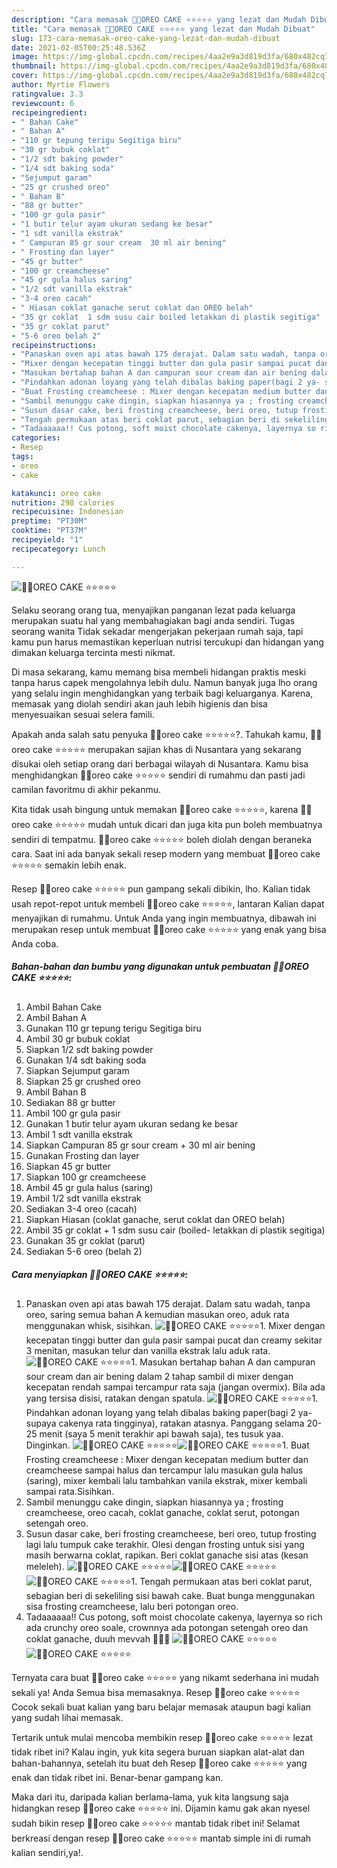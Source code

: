 ```yaml
---
description: "Cara memasak 🍪🍰OREO CAKE ⭐️⭐️⭐️⭐️⭐️ yang lezat dan Mudah Dibuat"
title: "Cara memasak 🍪🍰OREO CAKE ⭐️⭐️⭐️⭐️⭐️ yang lezat dan Mudah Dibuat"
slug: 173-cara-memasak-oreo-cake-yang-lezat-dan-mudah-dibuat
date: 2021-02-05T00:25:48.536Z
image: https://img-global.cpcdn.com/recipes/4aa2e9a3d819d3fa/680x482cq70/🍪🍰oreo-cake-⭐️⭐️⭐️⭐️⭐️-foto-resep-utama.jpg
thumbnail: https://img-global.cpcdn.com/recipes/4aa2e9a3d819d3fa/680x482cq70/🍪🍰oreo-cake-⭐️⭐️⭐️⭐️⭐️-foto-resep-utama.jpg
cover: https://img-global.cpcdn.com/recipes/4aa2e9a3d819d3fa/680x482cq70/🍪🍰oreo-cake-⭐️⭐️⭐️⭐️⭐️-foto-resep-utama.jpg
author: Myrtie Flowers
ratingvalue: 3.3
reviewcount: 6
recipeingredient:
- " Bahan Cake"
- " Bahan A"
- "110 gr tepung terigu Segitiga biru"
- "30 gr bubuk coklat"
- "1/2 sdt baking powder"
- "1/4 sdt baking soda"
- "Sejumput garam"
- "25 gr crushed oreo"
- " Bahan B"
- "88 gr butter"
- "100 gr gula pasir"
- "1 butir telur ayam ukuran sedang ke besar"
- "1 sdt vanilla ekstrak"
- " Campuran 85 gr sour cream  30 ml air bening"
- " Frosting dan layer"
- "45 gr butter"
- "100 gr creamcheese"
- "45 gr gula halus saring"
- "1/2 sdt vanilla ekstrak"
- "3-4 oreo cacah"
- " Hiasan coklat ganache serut coklat dan OREO belah"
- "35 gr coklat  1 sdm susu cair boiled letakkan di plastik segitiga"
- "35 gr coklat parut"
- "5-6 oreo belah 2"
recipeinstructions:
- "Panaskan oven api atas bawah 175 derajat. Dalam satu wadah, tanpa oreo, saring semua bahan A kemudian masukan oreo, aduk rata menggunakan whisk, sisihkan."
- "Mixer dengan kecepatan tinggi butter dan gula pasir sampai pucat dan creamy sekitar 3 menitan, masukan telur dan vanilla ekstrak lalu aduk rata."
- "Masukan bertahap bahan A dan campuran sour cream dan air bening dalam 2 tahap sambil di mixer dengan kecepatan rendah sampai tercampur rata saja (jangan overmix). Bila ada yang tersisa disisi, ratakan dengan spatula."
- "Pindahkan adonan loyang yang telah dibalas baking paper(bagi 2 ya- supaya cakenya rata tingginya), ratakan atasnya. Panggang selama 20-25 menit (saya 5 menit terakhir api bawah saja), tes tusuk yaa. Dinginkan."
- "Buat Frosting creamcheese : Mixer dengan kecepatan medium butter dan creamcheese sampai halus dan tercampur lalu masukan gula halus (saring), mixer kembali lalu tambahkan vanila ekstrak, mixer kembali sampai rata.Sisihkan."
- "Sambil menunggu cake dingin, siapkan hiasannya ya ; frosting creamcheese, oreo cacah, coklat ganache, coklat serut, potongan setengah oreo."
- "Susun dasar cake, beri frosting creamcheese, beri oreo, tutup frosting lagi lalu tumpuk cake terakhir. Olesi dengan frosting untuk sisi yang masih berwarna coklat, rapikan. Beri coklat ganache sisi atas (kesan meleleh)."
- "Tengah permukaan atas beri coklat parut, sebagian beri di sekeliling sisi bawah cake. Buat bunga menggunakan sisa frosting creamcheese, lalu beri potongan oreo."
- "Tadaaaaaa!! Cus potong, soft moist chocolate cakenya, layernya so rich ada crunchy oreo soale, crownnya ada potongan setengah oreo dan coklat ganache, duuh mevvah 🤩🤩🤩"
categories:
- Resep
tags:
- oreo
- cake

katakunci: oreo cake 
nutrition: 298 calories
recipecuisine: Indonesian
preptime: "PT30M"
cooktime: "PT37M"
recipeyield: "1"
recipecategory: Lunch

---
```



![🍪🍰OREO CAKE ⭐️⭐️⭐️⭐️⭐️](https://img-global.cpcdn.com/recipes/4aa2e9a3d819d3fa/680x482cq70/🍪🍰oreo-cake-⭐️⭐️⭐️⭐️⭐️-foto-resep-utama.jpg)

Selaku seorang orang tua, menyajikan panganan lezat pada keluarga merupakan suatu hal yang membahagiakan bagi anda sendiri. Tugas seorang  wanita Tidak sekadar mengerjakan pekerjaan rumah saja, tapi kamu pun harus memastikan keperluan nutrisi tercukupi dan hidangan yang dimakan keluarga tercinta mesti nikmat.

Di masa  sekarang, kamu memang bisa membeli hidangan praktis meski tanpa harus capek mengolahnya lebih dulu. Namun banyak juga lho orang yang selalu ingin menghidangkan yang terbaik bagi keluarganya. Karena, memasak yang diolah sendiri akan jauh lebih higienis dan bisa menyesuaikan sesuai selera famili. 



Apakah anda salah satu penyuka 🍪🍰oreo cake ⭐️⭐️⭐️⭐️⭐️?. Tahukah kamu, 🍪🍰oreo cake ⭐️⭐️⭐️⭐️⭐️ merupakan sajian khas di Nusantara yang sekarang disukai oleh setiap orang dari berbagai wilayah di Nusantara. Kamu bisa menghidangkan 🍪🍰oreo cake ⭐️⭐️⭐️⭐️⭐️ sendiri di rumahmu dan pasti jadi camilan favoritmu di akhir pekanmu.

Kita tidak usah bingung untuk memakan 🍪🍰oreo cake ⭐️⭐️⭐️⭐️⭐️, karena 🍪🍰oreo cake ⭐️⭐️⭐️⭐️⭐️ mudah untuk dicari dan juga kita pun boleh membuatnya sendiri di tempatmu. 🍪🍰oreo cake ⭐️⭐️⭐️⭐️⭐️ boleh diolah dengan beraneka cara. Saat ini ada banyak sekali resep modern yang membuat 🍪🍰oreo cake ⭐️⭐️⭐️⭐️⭐️ semakin lebih enak.

Resep 🍪🍰oreo cake ⭐️⭐️⭐️⭐️⭐️ pun gampang sekali dibikin, lho. Kalian tidak usah repot-repot untuk membeli 🍪🍰oreo cake ⭐️⭐️⭐️⭐️⭐️, lantaran Kalian dapat menyajikan di rumahmu. Untuk Anda yang ingin membuatnya, dibawah ini merupakan resep untuk membuat 🍪🍰oreo cake ⭐️⭐️⭐️⭐️⭐️ yang enak yang bisa Anda coba.

<!--inarticleads1-->

##### Bahan-bahan dan bumbu yang digunakan untuk pembuatan 🍪🍰OREO CAKE ⭐️⭐️⭐️⭐️⭐️:

1. Ambil  Bahan Cake
1. Ambil  Bahan A
1. Gunakan 110 gr tepung terigu Segitiga biru
1. Ambil 30 gr bubuk coklat
1. Siapkan 1/2 sdt baking powder
1. Gunakan 1/4 sdt baking soda
1. Siapkan Sejumput garam
1. Siapkan 25 gr crushed oreo
1. Ambil  Bahan B
1. Sediakan 88 gr butter
1. Ambil 100 gr gula pasir
1. Gunakan 1 butir telur ayam ukuran sedang ke besar
1. Ambil 1 sdt vanilla ekstrak
1. Siapkan  Campuran 85 gr sour cream + 30 ml air bening
1. Gunakan  Frosting dan layer
1. Siapkan 45 gr butter
1. Siapkan 100 gr creamcheese
1. Ambil 45 gr gula halus (saring)
1. Ambil 1/2 sdt vanilla ekstrak
1. Sediakan 3-4 oreo (cacah)
1. Siapkan  Hiasan (coklat ganache, serut coklat dan OREO belah)
1. Ambil 35 gr coklat + 1 sdm susu cair (boiled- letakkan di plastik segitiga)
1. Gunakan 35 gr coklat (parut)
1. Sediakan 5-6 oreo (belah 2)




<!--inarticleads2-->

##### Cara menyiapkan 🍪🍰OREO CAKE ⭐️⭐️⭐️⭐️⭐️:

1. Panaskan oven api atas bawah 175 derajat. Dalam satu wadah, tanpa oreo, saring semua bahan A kemudian masukan oreo, aduk rata menggunakan whisk, sisihkan.
<img src="//assets-global.cpcdn.com/assets/icons/button_play-2c75c40dde080a61004c1f40b05d8f140eaff45d7e9e6481dc71c63d2e7c4909.png" alt="🍪🍰OREO CAKE ⭐️⭐️⭐️⭐️⭐️">1. Mixer dengan kecepatan tinggi butter dan gula pasir sampai pucat dan creamy sekitar 3 menitan, masukan telur dan vanilla ekstrak lalu aduk rata.
<img src="//assets-global.cpcdn.com/assets/icons/button_play-2c75c40dde080a61004c1f40b05d8f140eaff45d7e9e6481dc71c63d2e7c4909.png" alt="🍪🍰OREO CAKE ⭐️⭐️⭐️⭐️⭐️">1. Masukan bertahap bahan A dan campuran sour cream dan air bening dalam 2 tahap sambil di mixer dengan kecepatan rendah sampai tercampur rata saja (jangan overmix). Bila ada yang tersisa disisi, ratakan dengan spatula.
<img src="//assets-global.cpcdn.com/assets/icons/button_play-2c75c40dde080a61004c1f40b05d8f140eaff45d7e9e6481dc71c63d2e7c4909.png" alt="🍪🍰OREO CAKE ⭐️⭐️⭐️⭐️⭐️">1. Pindahkan adonan loyang yang telah dibalas baking paper(bagi 2 ya- supaya cakenya rata tingginya), ratakan atasnya. Panggang selama 20-25 menit (saya 5 menit terakhir api bawah saja), tes tusuk yaa. Dinginkan.
<img src="//assets-global.cpcdn.com/assets/icons/button_play-2c75c40dde080a61004c1f40b05d8f140eaff45d7e9e6481dc71c63d2e7c4909.png" alt="🍪🍰OREO CAKE ⭐️⭐️⭐️⭐️⭐️"><img src="//assets-global.cpcdn.com/assets/icons/button_play-2c75c40dde080a61004c1f40b05d8f140eaff45d7e9e6481dc71c63d2e7c4909.png" alt="🍪🍰OREO CAKE ⭐️⭐️⭐️⭐️⭐️">1. Buat Frosting creamcheese : Mixer dengan kecepatan medium butter dan creamcheese sampai halus dan tercampur lalu masukan gula halus (saring), mixer kembali lalu tambahkan vanila ekstrak, mixer kembali sampai rata.Sisihkan.
1. Sambil menunggu cake dingin, siapkan hiasannya ya ; frosting creamcheese, oreo cacah, coklat ganache, coklat serut, potongan setengah oreo.
1. Susun dasar cake, beri frosting creamcheese, beri oreo, tutup frosting lagi lalu tumpuk cake terakhir. Olesi dengan frosting untuk sisi yang masih berwarna coklat, rapikan. Beri coklat ganache sisi atas (kesan meleleh).
<img src="//assets-global.cpcdn.com/assets/icons/button_play-2c75c40dde080a61004c1f40b05d8f140eaff45d7e9e6481dc71c63d2e7c4909.png" alt="🍪🍰OREO CAKE ⭐️⭐️⭐️⭐️⭐️"><img src="//assets-global.cpcdn.com/assets/icons/button_play-2c75c40dde080a61004c1f40b05d8f140eaff45d7e9e6481dc71c63d2e7c4909.png" alt="🍪🍰OREO CAKE ⭐️⭐️⭐️⭐️⭐️"><img src="//assets-global.cpcdn.com/assets/icons/button_play-2c75c40dde080a61004c1f40b05d8f140eaff45d7e9e6481dc71c63d2e7c4909.png" alt="🍪🍰OREO CAKE ⭐️⭐️⭐️⭐️⭐️">1. Tengah permukaan atas beri coklat parut, sebagian beri di sekeliling sisi bawah cake. Buat bunga menggunakan sisa frosting creamcheese, lalu beri potongan oreo.
1. Tadaaaaaa!! Cus potong, soft moist chocolate cakenya, layernya so rich ada crunchy oreo soale, crownnya ada potongan setengah oreo dan coklat ganache, duuh mevvah 🤩🤩🤩
<img src="//assets-global.cpcdn.com/assets/icons/button_play-2c75c40dde080a61004c1f40b05d8f140eaff45d7e9e6481dc71c63d2e7c4909.png" alt="🍪🍰OREO CAKE ⭐️⭐️⭐️⭐️⭐️"><img src="//assets-global.cpcdn.com/assets/icons/button_play-2c75c40dde080a61004c1f40b05d8f140eaff45d7e9e6481dc71c63d2e7c4909.png" alt="🍪🍰OREO CAKE ⭐️⭐️⭐️⭐️⭐️">



Ternyata cara buat 🍪🍰oreo cake ⭐️⭐️⭐️⭐️⭐️ yang nikamt sederhana ini mudah sekali ya! Anda Semua bisa memasaknya. Resep 🍪🍰oreo cake ⭐️⭐️⭐️⭐️⭐️ Cocok sekali buat kalian yang baru belajar memasak ataupun bagi kalian yang sudah lihai memasak.

Tertarik untuk mulai mencoba membikin resep 🍪🍰oreo cake ⭐️⭐️⭐️⭐️⭐️ lezat tidak ribet ini? Kalau ingin, yuk kita segera buruan siapkan alat-alat dan bahan-bahannya, setelah itu buat deh Resep 🍪🍰oreo cake ⭐️⭐️⭐️⭐️⭐️ yang enak dan tidak ribet ini. Benar-benar gampang kan. 

Maka dari itu, daripada kalian berlama-lama, yuk kita langsung saja hidangkan resep 🍪🍰oreo cake ⭐️⭐️⭐️⭐️⭐️ ini. Dijamin kamu gak akan nyesel sudah bikin resep 🍪🍰oreo cake ⭐️⭐️⭐️⭐️⭐️ mantab tidak ribet ini! Selamat berkreasi dengan resep 🍪🍰oreo cake ⭐️⭐️⭐️⭐️⭐️ mantab simple ini di rumah kalian sendiri,ya!.

